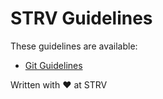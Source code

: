 # STRV Guidelines

These guidelines are available:

- [Git Guidelines](git.md)

Written with ❤️ at STRV
